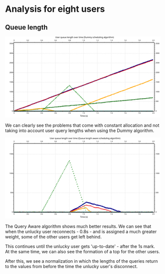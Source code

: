 # Analysis for eight users

## Queue length

![Queue length using Dummy](./EightUsersDummy.svg)

We can clearly see the problems that come with constant allocation and not taking into account user query lengths when using the Dummy algorithm.

![Queue length using Queue Aware](./EightUsersQueueAware.svg)

The Query Aware algorithm shows much better results. We can see that when the unlucky user reconnects - 0.8s - and is assigned a much greater weight, some of the other users get left behind.

This continues until the unlucky user gets 'up-to-date' - after the 1s mark. At the same time, we can also see the formation of a top for the other users.

After this, we see a normalization in which the lengths of the queries return to the values from before the time the unlucky user's disconnect.
